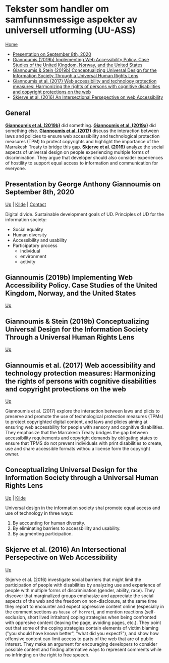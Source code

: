 # Tekster som handler om samfunnsmessige aspekter av universell utforming (UU-ASS)

[Home](./README.md)

* [Presentation on September 8th, 2020](#presentation-by-george-anthony-giannoumis-on-september-8th-2020)
* [Giannoumis (2019b) Implementing Web Accessibility Policy. Case Studies of the United Kingdom, Norway, and the United States](#giannoumis-2019b-implementing-web-accessibility-policy-case-studies-of-the-united-kingdom-norway-and-the-united-states)
* [Giannoumis & Stein (2019b) Conceptualizing Universal Design for the Information Society Through a Universal Human Rights Lens](#giannoumis-stein-2019b-conceptualizing-universal-design-for-the-information-society-through-a-universal-human-rights-lens)
* [Giannoumis et al. (2017) Web accessibility and technology protection measures: Harmonizing the rights of persons with cognitive disabilities and copyright protections on the web](#giannoumis-et-al-2017-web-accessibility-and-technology-protection-measures-harmonizing-the-rights-of-persons-with-cognitive-disabilities-and-copyright-protections-on-the-web)
* [Skjerve et al. (2016) An Intersectional Persepective on web Accessibility](skjerve-et-al-2016-an-intersectional-persepective-on-web-ccessibility)

## General

[__Giannoumis et al. (2019b)__](#giannoumis-et-al-2017-web-accessibility-and-technology-protection-measures-harmonizing-the-rights-of-persons-with-cognitive-disabilities-and-copyright-protections-on-the-web) did something.
[__Giannoumis et al. (2019a)__](#giannoumis-stein-2019b-conceptualizing-universal-design-for-the-information-society-through-a-universal-human-rights-lens) did something else.
[__Giannoumis et al. (2017)__](#giannoumis-et-al-2017-web-accessibility-and-technology-protection-measures-harmonizing-the-rights-of-persons-with-cognitive-disabilities-and-copyright-protections-on-the-web) discuss the interaction between laws and policies to ensure web accessibility and technological protection measures (TPM) to protect copyrights and highlight the importance of the Marrakesh Treaty to bridge this gap.
[__Skjerve et al. (2016)__](skjerve-et-al-2016-an-intersectional-persepective-on-web-ccessibility) analyze the social aspects of universal design on people experiencing multiple forms of discrimination. 
They argue that developer should also consider experiences of hostility to support equal access to information and communication for everyone. 

## Presentation by George Anthony Giannoumis on September 8th, 2020

[Up](#tekster-som-handler-om-samfunnsmessige-aspekter-av-universell-utforming-uu-ass) |
[Kilde](https://www.oslomet.no/om/ansatt/gagian/) |
[Contact](@george.a.giannoumis@oslomet.no)

Digital divide.
Sustainable development goals of UD.
Principles of UD for the information society:
* Social equality
* Human diversity
* Accessibility and usability
* Participatory process
    * individual
    * environment
    * activity

## Giannoumis (2019b) Implementing Web Accessibility Policy. Case Studies of the United Kingdom, Norway, and the United States

[Up](#tekster-som-handler-om-samfunnsmessige-aspekter-av-universell-utforming-uu-ass)

## Giannoumis & Stein (2019b) Conceptualizing Universal Design for the Information Society Through a Universal Human Rights Lens

[Up](#tekster-som-handler-om-samfunnsmessige-aspekter-av-universell-utforming-uu-ass)

## Giannoumis et al. (2017) Web accessibility and technology protection measures: Harmonizing the rights of persons with cognitive disabilities and copyright protections on the web

[Up](#tekster-som-handler-om-samfunnsmessige-aspekter-av-universell-utforming-uu-ass)

Giannoumis et al. (2017) explore the interaction between laws and plicis to preserve and promote the use of technological protection measures (TPMs) to protect copyrighted digital content, and laws and plicies aiming at ensuring web accessbility for people with sensory and cognitive disabilities. They emphasize that the Marrakesh Treaty bridges the gap between accessibility requirements and copyright demands by obligating states to ensure that TPMS do not prevent individuals with print disabilities to create, use and share accessible formats withou a license form the copyright owner.

## Conceptualizing Universal Design for the Information Society through a Universal Human Rights Lens

[Up](#tekster-som-handler-om-samfunnsmessige-aspekter-av-universell-utforming-uu-ass) |
[Kilde](https://brill.com/view/journals/hrlr/8/1/article-p38_38.xml)

Universal design in the information society shal promote equal access and use of technology in three ways:
1. By accounting for human diversity.
2. By eliminating barriers to accessbiility and usability.
3. By augmenting participation.

## Skjerve et al. (2016) An Intersectional Persepective on Web Accessibility

[Up](#tekster-som-handler-om-samfunnsmessige-aspekter-av-universell-utforming-uu-ass)

Skjerve et al. (2016) investigate social barriers that might limit the participation of people with disabilities by analyzing use and experience of people with multiple forms of discrimination (gender, ability, race).
They discover that marginalized groups emphasize and appreciate the social aspects of the web and the freedom on non-disclosure, at the same time they report to encounter and expect oppressive content online (especially in the comment sections as `house of horror`), and mention reactions (self-exclusion, short lived irritaiton) coping strategies when being confronted with oppresive content (leaving the page, avoiding pages, etc.).
They point out that some of the coping strategies contain elements of victim blaming ("you should have known better", "what did you expect?"), and show how offensive content can limit access to parts of the web that are of public interest.
They make an argument for encouraging developers to consider possible content and finding alternative ways to represent comments while no infringing on the right to free speech.